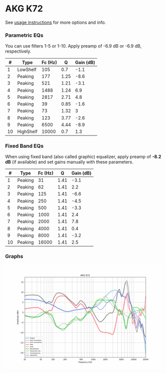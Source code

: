 # AKG K72
See [usage instructions](https://github.com/jaakkopasanen/AutoEq#usage) for more options and info.

### Parametric EQs
You can use filters 1-5 or 1-10. Apply preamp of -6.9 dB or -6.9 dB, respectively.

|   # | Type      |   Fc (Hz) |    Q |   Gain (dB) |
|-----|-----------|-----------|------|-------------|
|   1 | LowShelf  |       105 | 0.7  |        -1.1 |
|   2 | Peaking   |       177 | 1.25 |        -8.6 |
|   3 | Peaking   |       521 | 1.21 |        -3.1 |
|   4 | Peaking   |      1488 | 1.24 |         6.9 |
|   5 | Peaking   |      2817 | 2.71 |         4.8 |
|   6 | Peaking   |        39 | 0.85 |        -1.6 |
|   7 | Peaking   |        73 | 1.32 |         3   |
|   8 | Peaking   |       123 | 3.77 |        -2.6 |
|   9 | Peaking   |      6500 | 4.44 |        -8.9 |
|  10 | HighShelf |     10000 | 0.7  |         1.3 |

### Fixed Band EQs
When using fixed band (also called graphic) equalizer, apply preamp of **-8.2 dB** (if available) and set gains manually with these parameters.

|   # | Type    |   Fc (Hz) |    Q |   Gain (dB) |
|-----|---------|-----------|------|-------------|
|   1 | Peaking |        31 | 1.41 |        -3.1 |
|   2 | Peaking |        62 | 1.41 |         2.2 |
|   3 | Peaking |       125 | 1.41 |        -6.6 |
|   4 | Peaking |       250 | 1.41 |        -4.5 |
|   5 | Peaking |       500 | 1.41 |        -3.3 |
|   6 | Peaking |      1000 | 1.41 |         2.4 |
|   7 | Peaking |      2000 | 1.41 |         7.8 |
|   8 | Peaking |      4000 | 1.41 |         0.4 |
|   9 | Peaking |      8000 | 1.41 |        -3.2 |
|  10 | Peaking |     16000 | 1.41 |         2.5 |

### Graphs
![](./AKG%20K72.png)
